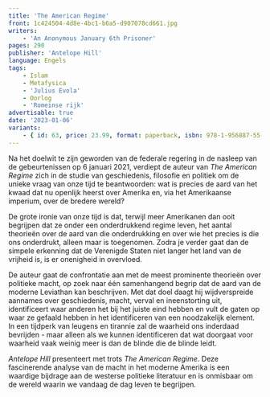 ```yaml
---
title: 'The American Regime'
front: 1c424504-4d8e-4bc1-b6a5-d907078cd661.jpg
writers:
    - 'An Anonymous January 6th Prisoner'
pages: 290
publisher: 'Antelope Hill'
language: Engels
tags:
    - Islam
    - Metafysica
    - 'Julius Evola'
    - Oorlog
    - 'Romeinse rijk'
advertisable: true
date: '2023-01-06'
variants:
    - { id: 63, price: 23.99, format: paperback, isbn: 978-1-956887-55-6 }
---
```


Na het doelwit te zijn geworden van de federale regering in de nasleep van de gebeurtenissen op 6 januari 2021, verdiept de auteur van *The American Regime* zich in de studie van geschiedenis, filosofie en politiek om de unieke vraag van onze tijd te beantwoorden: wat is precies de aard van het kwaad dat nu openlijk heerst over Amerika en, via het Amerikaanse imperium, over de bredere wereld?
 
De grote ironie van onze tijd is dat, terwijl meer Amerikanen dan ooit begrijpen dat ze onder een onderdrukkend regime leven, het aantal theorieën over de aard van die onderdrukking en over wie het precies is die ons onderdrukt, alleen maar is toegenomen. Zodra je verder gaat dan de simpele erkenning dat de Verenigde Staten niet langer het land van de vrijheid is, is er onenigheid in overvloed.
 
De auteur gaat de confrontatie aan met de meest prominente theorieën over politieke macht, op zoek naar één samenhangend begrip dat de aard van de moderne Leviathan kan beschrijven. Met dat doel daagt hij wijdverspreide aannames over geschiedenis, macht, verval en ineenstorting uit, identificeert waar anderen het bij het juiste eind hebben en vult de gaten op waar ze gefaald hebben in het identificeren van een noodzakelijk element. In een tijdperk van leugens en tirannie zal de waarheid ons inderdaad bevrijden - maar alleen als we kunnen identificeren dat wat doorgaat voor waarheid vaak weinig meer is dan de blinde die de blinde leidt.
 
*Antelope Hill* presenteert met trots *The American Regime*. Deze fascinerende analyse van de macht in het moderne Amerika is een waardige bijdrage aan de westerse politieke literatuur en is onmisbaar om de wereld waarin we vandaag de dag leven te begrijpen.
